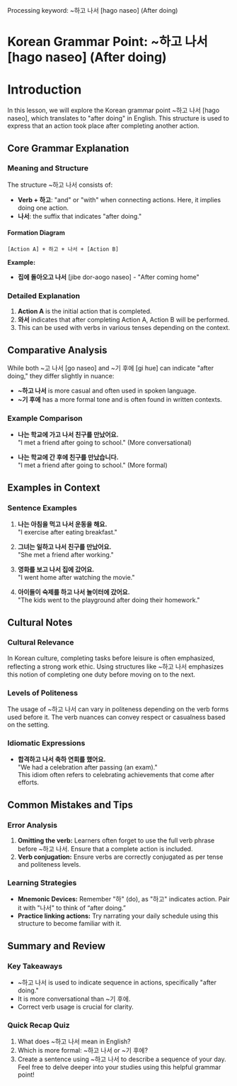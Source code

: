 Processing keyword: ~하고 나서 [hago naseo] (After doing)
# Korean Grammar Point: ~하고 나서 [hago naseo] (After doing)
# Introduction
In this lesson, we will explore the Korean grammar point ~하고 나서 [hago naseo], which translates to "after doing" in English. This structure is used to express that an action took place after completing another action.
## Core Grammar Explanation
### Meaning and Structure
The structure ~하고 나서 consists of:
- **Verb + 하고**: "and" or "with" when connecting actions. Here, it implies doing one action.
- **나서**: the suffix that indicates "after doing."
#### Formation Diagram
```
[Action A] + 하고 + 나서 + [Action B]
```
**Example:**  
- **집에 돌아오고 나서** [jibe dor-aogo naseo] - "After coming home"
### Detailed Explanation
1. **Action A** is the initial action that is completed.
2. **와서** indicates that after completing Action A, Action B will be performed.
3. This can be used with verbs in various tenses depending on the context.
## Comparative Analysis
While both ~고 나서 [go naseo] and ~기 후에 [gi hue] can indicate "after doing," they differ slightly in nuance:
- **~하고 나서** is more casual and often used in spoken language.
- **~기 후에** has a more formal tone and is often found in written contexts.
### Example Comparison
- **나는 학교에 가고 나서 친구를 만났어요.**  
  "I met a friend after going to school." (More conversational)
  
- **나는 학교에 간 후에 친구를 만났습니다.**  
  "I met a friend after going to school." (More formal)
## Examples in Context
### Sentence Examples
1. **나는 아침을 먹고 나서 운동을 해요.**  
   "I exercise after eating breakfast."
   
2. **그녀는 일하고 나서 친구를 만났어요.**  
   "She met a friend after working."
   
3. **영화를 보고 나서 집에 갔어요.**  
   "I went home after watching the movie."
4. **아이들이 숙제를 하고 나서 놀이터에 갔어요.**  
   "The kids went to the playground after doing their homework."
## Cultural Notes
### Cultural Relevance
In Korean culture, completing tasks before leisure is often emphasized, reflecting a strong work ethic. Using structures like ~하고 나서 emphasizes this notion of completing one duty before moving on to the next.
### Levels of Politeness
The usage of ~하고 나서 can vary in politeness depending on the verb forms used before it. The verb nuances can convey respect or casualness based on the setting.
### Idiomatic Expressions
- **합격하고 나서 축하 연회를 했어요.**  
  "We had a celebration after passing (an exam)."  
This idiom often refers to celebrating achievements that come after efforts.
## Common Mistakes and Tips
### Error Analysis
1. **Omitting the verb:** Learners often forget to use the full verb phrase before ~하고 나서. Ensure that a complete action is included.
2. **Verb conjugation:** Ensure verbs are correctly conjugated as per tense and politeness levels.
### Learning Strategies
- **Mnemonic Devices:** Remember "하" (do), as "하고" indicates action. Pair it with "나서" to think of “after doing.”
- **Practice linking actions:** Try narrating your daily schedule using this structure to become familiar with it.
## Summary and Review
### Key Takeaways
- ~하고 나서 is used to indicate sequence in actions, specifically "after doing."
- It is more conversational than ~기 후에.
- Correct verb usage is crucial for clarity.
### Quick Recap Quiz
1. What does ~하고 나서 mean in English?
2. Which is more formal: ~하고 나서 or ~기 후에?
3. Create a sentence using ~하고 나서 to describe a sequence of your day.
Feel free to delve deeper into your studies using this helpful grammar point!
